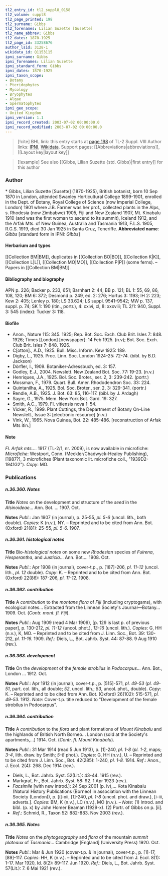 ```yaml
---
tl2_entry_id: tl2_suppl8_0158
tl2_volume: suppl8
tl2_page_printed: 198
tl2_surname: Gibbs
tl2_forenames: Lilian Suzette [Susette]
tl2_name_abbrev: Gibbs
tl2_dates: 1870-1925
tl2_page_id: 33258676
author_lsid: 3128-1
wikidata_id: Q1153115
ipni_surname: Gibbs
ipni_forenames: Lilian Suzette
ipni_standard_form: Gibbs
ipni_dates: 1870-1925
ipni_taxon_scope: 
- Botany
- Pteridophytes
- Mycology
- Bryophytes
- Algae
- Spermatophytes
ipni_geo_scope: 
- United Kingdom
ipni_version: 1.1
ipni_record_created: 2003-07-02 00:00:00.0
ipni_record_modified: 2003-07-02 00:00:00.0
---
```


> [!cite] BHL link: this entry starts at [page 198](https://www.biodiversitylibrary.org/page/33258676) of TL-2 Suppl. VIII
> Author links: [IPNI](https://www.ipni.org/a/3128-1), [Wikidata](https://www.wikidata.org/wiki/Q1153115). Support pages: [[Abbreviations|abbreviations]], [[Layout key|layout key]]

> [!example] See also [[Gibbs, Lilian Suzette {std. Gibbs}|first entry]] for this author

### Author

\* Gibbs, Lilian Suzette \[Susette\] (1870-1925), British botanist, born 10 Sep 1870 in London, attended Swanley Horticultural College 1899-1901, enrolled in the Dept. of Botany, Royal College of Science (now Imperial College, London) 1901 where J.B. Farmer was her prof., collected plants in the Alps, s. Rhodesia (now Zimbabwe) 1905, Fiji and New Zealand 1907, Mt. Kinabalu 1910 (and was the first woman to ascend to its summit), Iceland 1912, and the Arfak Mts. of New Guinea, Australia and Tasmania 1913, F.L.S. 1905, R.G.S. 1919, died 30 Jan 1925 in Santa Cruz, Teneriffe. 
**Abbreviated name**: *Gibbs* \[standard form in IPNI: *Gibbs*\]

#### Herbarium and types

[[Collection BM|BM]], duplicates in [[Collection BO|BO]], [[Collection K|K]], [[Collection L|L]], [[Collection MO|MO]], [[Collection P|P]] (some ferns). – Papers in [[Collection BM|BM]].

#### Bibliography and biography

APN p. 226; Backer p. 233, 651; Barnhart 2: 44; BB p. 121; BL 1: 55, 69, 86, 108, 120; BM 6: 372; Desmond p. 249, ed. 2: 276; Hortus 3: 1193; IH 2: 223; Kew 2: 405; Lenley p. 180; LS 33.624; LS suppl. 9541-9542; MW p. 137, suppl. p. 74; SK 1: 190 (itin., portr.), 4: cxlvi, cl, 8: xxxviii; TL 2/1: 940, Suppl. 3: 545 (index): Tucker 3: 118.

#### Biofile

- Anon., Nature 115: 345. 1925; Rep. Bot. Soc. Exch. Club Brit. Isles 7: 848. 1926; Times \[London\] \[newspaper\]: 14 Feb 1925. (n.v); Bot. Soc. Exch. Club Brit. Isles 7: 848. 1926.
- C\[otton\]., A.D., 1925. Bull. Misc. Inform. Kew 1925: 189.
- Digby, L., 1925. Proc. Linn. Soc. London 1924-25: 72-74. (bibl. by B.D. Jackson)
- Dörfler, I., 1909. Botaniker-Adressbuch, ed. 3: 157.
- Godley, E.J., 2004. Newslett. New Zealand Bot. Soc. 77: 19-23. (n.v.)
- Henriques, J.A., 1925. Bol. Soc. Broter., ser. 2, 3: 239-242. (portr.)
- Mossman, F., 1979. Quart. Bull. Amer. Rhododendron Soc. 33: 224.
- Quintanilha, A., 1925. Bol. Soc. Broter., ser. 2, 3: 329-341. (portr.)
- Rendle, A.B., 1925. J. Bot. 63: 85, 116-117. (bibl. by J. Ardagh)
- Sayre, G., 1975. Mem. New York Bot. Gard. 19: 327.
- Smith, A.C., 1979. Fl. vitiensis nova 1: 54.
- Vicker, R., 1999. Plant Cuttings, the Department of Botany On-Line Newslett., Issue 3: \[electronic resource\] (n.v.)
- Vink, W., 1965. Nova Guinea, Bot. 22: 485-486. \[reconstruction of Arfak Mts itin.\]

#### Note

*Fl. Arfak mts.*... 1917 (TL-2/1, nr. 2009), is now available in microfiche: *Microfiche*: Westport, Conn. (Meckler/Chadwyck-Healey Publishing), \[1987?\], 3 microfiches (Plant taxonomic lit. microfiche coll., "1939D2-1941G2"). *Copy*: MO.

### Publications

##### n.36.360. Notes

**Title**
*Notes* on the development and structure of the *seed* in the *Alsinoideae*... Ann. Bot. ... 1907. Oct.

**Notes**
*Publ*.: Jan 1907 (in journal), p. 25-55, *pl. 5-6* (uncol. lith., both double). *Copies*: K (n.v.), NY. – Reprinted and to be cited from Ann. Bot. (Oxford) 21(81): 25-55, *pl. 5-6.* 1907.

##### n.36.361. histological notes

**Title**
Bio-*histological notes* on some new *Rhodesian* species of *Fuirena*, *Hesperantha*, and *Justicia*... Ann. Bot.... 1908. Oct.

**Notes**
*Publ*.: Apr 1908 (in journal), cover-t.p., p. \[187\]-206, *pl. 11-12* (uncol. lith., *pl. 12* double).
*Copy*: K. – Reprinted and to be cited from Ann. Bot. (Oxford) 22(86): 187-206, *pl. 11-12.* 1908.

##### n.36.362. contribution

**Title**
A *contribution* to the *montane flora* of *Fiji* (including cryptogams), with ecological notes... Extracted from the Linnean Society's Journal—Botany... 1909. Oct. (*Contr. mont. fl. Fiji*).

**Notes**
*Publ*.: Aug 1909 (read 4 Mar 1909), \[p. 129 is last p. of previous paper\], p. 130-212, *pl. 11-12* (uncol. phot.), *13-16* (uncol. lith.). *Copies*: G, HH (n.v.), K, MO. – Reprinted and to be cited from J. Linn. Soc., Bot. 39: 130-212, *pl. 11-16.* 1909.
*Ref*.: Diels, L., Bot. Jahrb. Syst. 44: 87-88. 9 Aug 1910 (rev.).

##### n.36.363. development

**Title**
On the *development* of the *female strobilus* in *Podocarpus*... Ann. Bot., London ... 1912. Oct.

**Notes**
*Publ*.: Apr 1912 (in journal), cover-t.p., p. \[515\]-571, *pl. 49-53* (*pl. 49-51*, part. col. lith., all double; *52*, uncol. lith.; *53*, uncol. phot., double). *Copy*: K. – Reprinted and to be cited from Ann. Bot. (Oxford) 26(102): 515-571, *pl. 49-53.* 1912.
*Note*: Cover-t.p. title reduced to "Development of the female strobilus in Podocarpus".

##### n.36.364. contribution

**Title**
A *contribution* to the *flora* and plant formations of *Mount Kinabalu* and the highlands of British North Borneo... London (sold at the Society's apartments,...) 1914. Oct. (*Contr. fl. Mount Kinabalu*).

**Notes**
*Publ*.: 31 Mar 1914 (read 5 Jun 1913), p. \[1\]-240, *pl. 1-8* (*pl. 1-2*, maps; *3-4*, lith. draw. by Smith; *5-8* phot.). *Copies*: G, HH (n.v.), U. – Reprinted and to be cited from J. Linn. Soc., Bot. 42(285): 1-240, *pl. 1-8.* 1914.
*Ref*.: Anon., J. Ecol. 2(4): 268. Dec 1914 (rev.).
- Diels, L., Bot. Jahrb. Syst. 52(Lit.): 43-44. 1915 (rev.).
- Markgraf, Fr., Bot. Jahrb. Syst. 58: 92. 1 Apr 1923 (rev.).
- *Facsimile* \[with new introd.\]: 24 Sep 2001 (p. iv),... Kota Kinabalu (Natural History Publications (Borneo) in association with the Linnean Society (London)), p. \[i\]-xii, \[1\]-240, *pl. 1-8* (uncol. phot. and draw.), \[i-iii, adverts.\]. *Copies*: BM, K (n.v.), LC (n.v.), MO (n.v.). – *Note*: (1) Introd. and bibl. (p. x) by John Homer Beaman (1929-x). (2) Portr. of Gibbs on p. \[ii\].
- *Ref*.: Schmid, R., Taxon 52: 882-883. Nov 2003 (rev.).

##### n.36.365. Notes

**Title**
*Notes* on the *phytogeography* and *flora* of the mountain *summit plateaux* of *Tasmania*... Cambridge \[England\] (University Press) 1920. Oct.

**Notes**
*Publ*.: Mar & Jun 1920 (cover-t.p. & in journal), cover-t.p., p. \[1\]-17, \[89\]-117. *Copies*: HH, K (n.v.). – Reprinted and to be cited from J. Ecol. 8(1): 1-17. Mar 1920, Id. 8(2): 89-117. Jun 1920.
*Ref*.: Diels, L., Bot. Jahrb. Syst. 57(Lit.): 7. 6 Mai 1921 (rev.).

